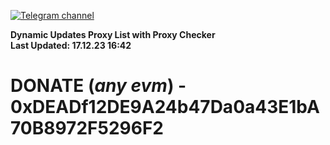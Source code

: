 [![Telegram channel](https://img.shields.io/endpoint?url=https://runkit.io/damiankrawczyk/telegram-badge/branches/master?url=https://t.me/n4z4v0d)](https://t.me/n4z4v0d) 

**Dynamic Updates Proxy List with Proxy Checker**  
**Last Updated: 17.12.23 16:42**

# DONATE (_any evm_) - 0xDEADf12DE9A24b47Da0a43E1bA70B8972F5296F2
